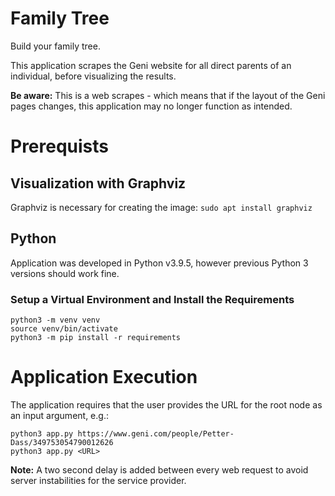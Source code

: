# Family Tree
Build your family tree.

This application scrapes the Geni website for all direct parents of an individual, before visualizing the results.

**Be aware:** This is a web scrapes - which means that if the layout of the Geni pages changes, this application may no longer function as intended.

# Prerequists
## Visualization with Graphviz
Graphviz is necessary for creating the image: `sudo apt install graphviz`

## Python
Application was developed in Python v3.9.5, however previous Python 3 versions should work fine.

### Setup a Virtual Environment and Install the Requirements
```
python3 -m venv venv
source venv/bin/activate
python3 -m pip install -r requirements
```

# Application Execution
The application requires that the user provides the URL for the root node as an input argument, e.g.:
```
python3 app.py https://www.geni.com/people/Petter-Dass/349753054790012626
python3 app.py <URL>
```

**Note:** A two second delay is added between every web request to avoid server instabilities for the service provider.
